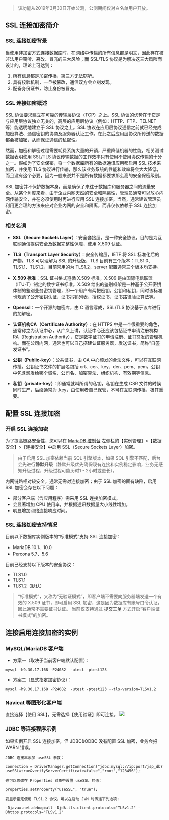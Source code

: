 >该功能从2019年3月30日开始公测，公测期间仅对白名单用户开放。

## SSL 连接加密简介

### SSL 连接加密背景
当使用非加密方式连接数据库时，在网络中传输的所有信息都是明文，因此存在被非法用户窃听、篡改、冒充的三大风险；而 SSL/TLS 协议是为解决这三大风险而设计的，理论上可达到：
1. 所有信息都是加密传播，第三方无法窃听。
2. 具有校验机制，一旦被篡改，通信双方会立刻发现。
3. 配备身份证书，防止身份被冒充。

### SSL 连接加密概述
SSL 协议要求建立在可靠的传输层协议（TCP）之上。SSL 协议的优势在于它是与应用层协议独立无关的，高层的应用层协议（例如：HTTP、FTP、TELNET 等）能透明地建立于 SSL 协议之上。SSL 协议在应用层协议通信之前就已经完成加密算法、通信密钥的协商及服务器认证工作。在此之后应用层协议所传送的数据都会被加密，从而保证通信的私密性。

然而，加密和解密过程需要耗费系统大量的开销，严重降低机器的性能，相关测试数据表明使用 SSL/TLS 协议传输数据的工作效率只有使用不使用协议传输的十分之一。假如为了安全保密，将一个数据库所有的数据通讯应用都启用 SSL 技术来加密，并使用 TLS 协议进行传输，那么该业务系统的性能和效率将会大大降低，而且没有这个必要，因为一般来说并不是所有数据都要求那么高的安全保密级别。

SSL 加密并不保护数据本身，而是确保了来往于数据库和服务器之间的流量安全。从某个角度来看，由于企业内网天然的安全和隔离性，管理员通常可以放心内网传输安全，并在必须使用时再进行应用 SSL 连接加密。当然，通常建议管理员利用更合理的方法来应对企业内网的安全和隔离，而非仅仅依赖于 SSL 连接加密。

### 相关名词
- **SSL（Secure Sockets Layer）**：安全套接层，是一种安全协议，目的是为互联网通信提供安全及数据完整性保障，使用 X.509 认证。

- **TLS（Transport Layer Security）**：安全传输层，IETF 将 SSL 标准化后的产物。TLS 可以理解为 SSL 的升级版，TLS 目前有三个版本：TLS1.0、TLS1.1、TLS1.2，目前常用的为 TLS1.2，server 配置通常三个版本均支持。

- **X.509 标准**：SSL 证书格式遵循 X.509 标准，X.509 是由国际电信联盟（ITU-T）制定的数字证书标准。X.509 给出的鉴别框架是一种基于公开密钥体制的鉴别业务密钥管理，即一个用户有两把密钥，公钥和私钥，同时该标准也规范了公开密钥认证、证书吊销列表、授权证书、证书路径验证算法等。

- **Openssl**：一个开源的加密库，由 C 语言写成，SSL/TLS 协议基于该库进行的加解密。

- **认证机构CA（Certificate Authority）**：在 HTTPS 中是一个很重要的角色，通常称之为认证中心，从广义上讲，认证中心还应该包括证书申请注册机构 RA（Registration Authority），它是数字证书的申请注册、证书签发的管理机构。而在公司内网，通常也可以自己搭建认证服务器，发送证书，简称“自签发证书”。

- **公钥（Public-key）**：公共证书，由 CA 中心颁发的合法文件，可以在互联网传播。公钥证书文件的扩展名包括 crt、cer、key、der、pem、pem。公钥中包含颁发给哪个域名、公司名、加密算法、组织机构、有效期等信息。

- **私钥（private-key）**：即通常就叫所谓的私钥，私钥在生成 CSR 文件的时候同时生产，后缀通常为 .key，由使用者自己保管，不可在互联网传播，极其重要。

## 配置 SSL 连接加密

### 开启 SSL 连接加密
为了提高链路安全性，您可以在 [MariaDB 控制台](https://console.cloud.tencent.com/tdsql) 左侧栏的【实例管理】>【数据安全】>【连接安全】中启用 SSL（Secure Sockets Layer）加密。

>由于启用 SSL 加密依赖当前 SQL 引擎版本，如果 SQL 引擎不匹配，后台会先进行**静默升级**（静默升级优先确保现有连接和实例稳定影响，业务无感知升级过程，升级过程可能历时1 - 2小时或更长）。

内网链路相对较安全，通常无需对连接加密；由于 SSL 加密的固有缺陷，启用 SSL 加密会存在以下问题：
- 部分客户端（含应用程序）需采用 SSL 连接加密模式。
- 会显著增加 CPU 使用率，并根据通讯数据量大小线性增加。
- 明显增加网络连接响应时间。

### SSL 连接加密支持情况
目前以下数据库实例版本的“标准模式”支持 SSL 连接加密：
- MariaDB 10.1、10.0
- Percona 5.7、5.6

目前已经支持以下版本的安全协议：
- TLS1.0 
- TLS1.1
- TLS1.2（默认）

> “标准模式”，又称为“无验证模式”，即客户端不需要向服务器端发送一个有效的 X.509 证书，即可启用 SSL 加密，这是因为数据库有账号口令认证，因此通常不需要证书认证。
>当前仅支持通过 [提交工单](https://console.cloud.tencent.com/workorder/category) 方式开启“客户端证书模式”的加密。


## 连接启用连接加密的实例

### MySQL/MariaDB 客户端

- 方案一（取决于当前客户端默认配置）：
```
mysql -h9.30.17.168 -P24082  -utest -ptest123 
```
- 方案二（显式指定加密协议）：
```
mysql -h9.30.17.168 -P24082  -utest -ptest123 --tls-version=TLSv1.2
```

### Navicat 等图形化客户端
直接选择【使用 SSL】，无需选择【使用验证】即可连接。
![](https://main.qcloudimg.com/raw/9b8ed85ccd740544aec36c63a487e2bf.png)

### JDBC 等连接程序示例
如果实例开启 SSL 连接加密，但 JDBC&ODBC 没有配置 SSL 加密，业务会报 WARN 错误。

```
JDBC 连接串添加 useSSL 参数：

connection = DriverManager.getConnection("jdbc:mysql://ip:port/jsp_db?useSSL=true&verifyServerCertificate=false","root","123456");

也可以修改在 Properties 对象中设置 useSSL 的值：

properties.setProperty("useSSL", "true");

要显示指定使用 TLS1.2 协议，可以在启动 JVM 时传递下列选项：

-Djavax.net.debug=all -Djdk.tls.client.protocols="TLSv1.2" -Dhttps.protocols="TLSv1.2"

```

